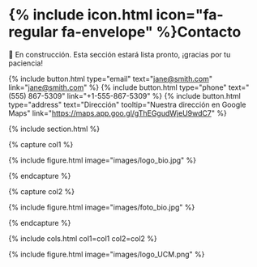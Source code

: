 # {% include icon.html icon="fa-regular fa-envelope" %}Contacto

🚧 En construcción. Esta sección estará lista pronto, ¡gracias por tu paciencia!

{%
  include button.html
  type="email"
  text="jane@smith.com"
  link="jane@smith.com"
%}
{%
  include button.html
  type="phone"
  text="(555) 867-5309"
  link="+1-555-867-5309"
%}
{%
  include button.html
  type="address"
  text="Dirección"
  tooltip="Nuestra dirección en Google Maps"
  link="https://maps.app.goo.gl/gThEGgudWjeU9wdC7"
%}

{% include section.html %}

{% capture col1 %}

{%
  include figure.html
  image="images/logo_bio.jpg"
%}

{% endcapture %}

{% capture col2 %}

{%
  include figure.html
  image="images/foto_bio.jpg"
%}

{% endcapture %}

{% include cols.html col1=col1 col2=col2 %}

{%
  include figure.html
  image="images/logo_UCM.png"
%}